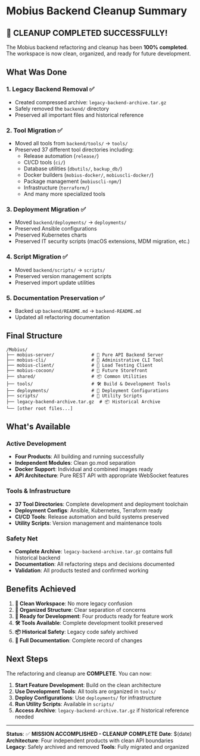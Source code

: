# Mobius Backend Cleanup Summary

## 🎉 CLEANUP COMPLETED SUCCESSFULLY!

The Mobius backend refactoring and cleanup has been **100% completed**. The workspace is now clean, organized, and ready for future development.

## What Was Done

### 1. **Legacy Backend Removal** ✅
- Created compressed archive: `legacy-backend-archive.tar.gz` 
- Safely removed the `backend/` directory
- Preserved all important files and historical reference

### 2. **Tool Migration** ✅
- Moved all tools from `backend/tools/` → `tools/`
- Preserved 37 different tool directories including:
  - Release automation (`release/`)
  - CI/CD tools (`ci/`)
  - Database utilities (`dbutils/`, `backup_db/`)
  - Docker builders (`mobius-docker/`, `mobiuscli-docker/`)
  - Package management (`mobiuscli-npm/`)
  - Infrastructure (`terraform/`)
  - And many more specialized tools

### 3. **Deployment Migration** ✅
- Moved `backend/deployments/` → `deployments/`
- Preserved Ansible configurations
- Preserved Kubernetes charts
- Preserved IT security scripts (macOS extensions, MDM migration, etc.)

### 4. **Script Migration** ✅
- Moved `backend/scripts/` → `scripts/`
- Preserved version management scripts
- Preserved import update utilities

### 5. **Documentation Preservation** ✅
- Backed up `backend/README.md` → `backend-README.md`
- Updated all refactoring documentation

## Final Structure

```
/Mobius/
├── mobius-server/              # 🚀 Pure API Backend Server
├── mobius-cli/                 # 🔧 Administrative CLI Tool  
├── mobius-client/              # 🧪 Load Testing Client
├── mobius-cocoon/              # 🏪 Future Storefront
├── shared/                     # 📦 Common Utilities
├── tools/                      # 🛠️ Build & Development Tools
├── deployments/                # 🚀 Deployment Configurations
├── scripts/                    # 📜 Utility Scripts
├── legacy-backend-archive.tar.gz  # 📦 Historical Archive
└── [other root files...]
```

## What's Available

### Active Development
- **Four Products**: All building and running successfully
- **Independent Modules**: Clean go.mod separation
- **Docker Support**: Individual and combined images ready
- **API Architecture**: Pure REST API with appropriate WebSocket features

### Tools & Infrastructure
- **37 Tool Directories**: Complete development and deployment toolchain
- **Deployment Configs**: Ansible, Kubernetes, Terraform ready
- **CI/CD Tools**: Release automation and build systems preserved
- **Utility Scripts**: Version management and maintenance tools

### Safety Net
- **Complete Archive**: `legacy-backend-archive.tar.gz` contains full historical backend
- **Documentation**: All refactoring steps and decisions documented
- **Validation**: All products tested and confirmed working

## Benefits Achieved

1. **🧹 Clean Workspace**: No more legacy confusion
2. **📁 Organized Structure**: Clear separation of concerns
3. **🚀 Ready for Development**: Four products ready for feature work
4. **🛠️ Tools Available**: Complete development toolkit preserved
5. **📦 Historical Safety**: Legacy code safely archived
6. **📖 Full Documentation**: Complete record of changes

## Next Steps

The refactoring and cleanup are **COMPLETE**. You can now:

1. **Start Feature Development**: Build on the clean architecture
2. **Use Development Tools**: All tools are organized in `tools/`
3. **Deploy Configurations**: Use `deployments/` for infrastructure
4. **Run Utility Scripts**: Available in `scripts/`
5. **Access Archive**: `legacy-backend-archive.tar.gz` if historical reference needed

---

**Status**: ✅ **MISSION ACCOMPLISHED - CLEANUP COMPLETE**
**Date**: $(date)
**Architecture**: Four independent products with clean API boundaries
**Legacy**: Safely archived and removed
**Tools**: Fully migrated and organized
